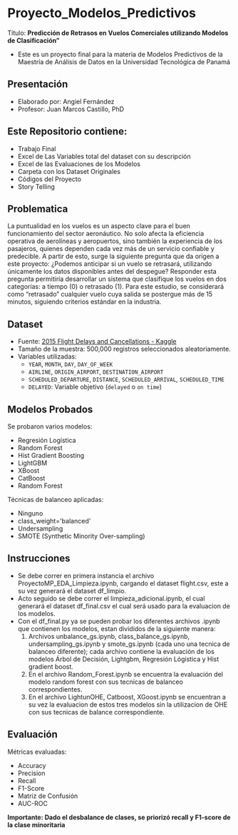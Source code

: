 # Proyecto_Modelos_Predictivos
Título: **Predicción de Retrasos en Vuelos Comerciales utilizando Modelos de Clasificación”**
- Este es un proyecto final para la materia de Modelos Predictivos de la Maestría de Análisis de Datos en la Universidad Tecnológica de Panamá
## Presentación
- Elaborado por: Angiel Fernández
- Profesor: Juan Marcos Castillo, PhD

## Este Repositorio contiene:
- Trabajo Final
- Excel de Las Variables total del dataset con su descripción
- Excel de las Evaluaciones de los Modelos
- Carpeta con los Dataset Originales
- Códigos del Proyecto
- Story Telling

## Problematica
La puntualidad en los vuelos es un aspecto clave para el buen funcionamiento del sector aeronáutico. No solo afecta la eficiencia operativa de aerolíneas y aeropuertos, sino también la experiencia de los pasajeros, quienes dependen cada vez más de un servicio confiable y predecible.
A partir de esto, surge la siguiente pregunta que da origen a este proyecto: ¿Podemos anticipar si un vuelo se retrasará, utilizando únicamente los datos disponibles antes del despegue?
Responder esta pregunta permitiría desarrollar un sistema que clasifique los vuelos en dos categorías: a tiempo (0) o retrasado (1). Para este estudio, se considerará como “retrasado” cualquier vuelo cuya salida se postergue más de 15 minutos, siguiendo criterios estándar en la industria.
  
## Dataset
- Fuente: [2015 Flight Delays and Cancellations - Kaggle](https://www.kaggle.com/datasets/usdot/flight-delays)
- Tamaño de la muestra: 500,000 registros seleccionados aleatoriamente.
- Variables utilizadas:
  - `YEAR`, `MONTH`, `DAY`, `DAY_OF_WEEK`
  - `AIRLINE`, `ORIGIN_AIRPORT`, `DESTINATION_AIRPORT`
  - `SCHEDULED_DEPARTURE`, `DISTANCE`, `SCHEDULED_ARRIVAL`,  `SCHEDULED_TIME`
  - `DELAYED`: Variable objetivo (`delayed` o `on time`)
     
 ## Modelos Probados
Se probaron varios modelos:

- Regresión Logística
- Random Forest
- Hist Gradient Boosting
- LightGBM
- XBoost
- CatBoost
- Random Forest

Técnicas de balanceo aplicadas:
- Ninguno 
- class_weight='balanced'
- Undersampling
- SMOTE (Synthetic Minority Over-sampling)

## Instrucciones
- Se debe correr en primera instancia el archivo ProyectoMP_EDA_Limpieza.ipynb, cargando el dataset flight.csv, este a su vez generará el dataset df_limpio.
- Acto seguido se debe correr el limpieza_adicional.ipynb, el cual generará el dataset df_final.csv el cual será usado para la evaluacion de los modelos.
- Con el df_final.py ya se pueden probar los diferentes archivos .ipynb que contienen los modelos, estan divididos de la siguiente manera:
  1. Archivos unbalance_gs.ipynb, class_balance_gs.ipynb, undersampling_gs.ipynb y smote_gs.ipynb (cada uno una tecnica de balanceo diferente); cada archivo contiene la evaluación de los modelos Árbol de Decisión, Lightgbm, Regresión Lógistica y Hist gradient boost.
  2. En el archivo Random_Forest.ipynb se encuentra la evaluación del modelo random forest con sus tecnicas de balanceo correspondientes.
  3. En el archivo LightunOHE, Catboost, XGoost.ipynb se encuentran a su vez la evaluacion de estos tres modelos sin la utilizacion de OHE con sus tecnicas de balance correspondiente.

## Evaluación
Métricas evaluadas:
- Accuracy
- Precision
- Recall
- F1-Score
- Matriz de Confusión
- AUC-ROC

**Importante: Dado el desbalance de clases, se priorizó **recall** y **F1-score** de la clase minoritaria**
